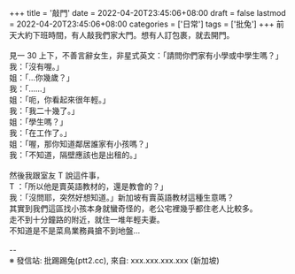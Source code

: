 +++
title = '敲門'
date = 2022-04-20T23:45:06+08:00
draft = false
lastmod = 2022-04-20T23:45:06+08:00
categories = ['日常']
tags = ['批兔']
+++
前天大約下班時間，有人敲我們家大門。想有人訂包裹，就去開門。<br>
<br>
見一 30 上下，不善言辭女生，非星式英文：「請問你們家有小學或中學生嗎？」<br>
我：「沒有喔。」<br>
姐：「…你幾歲？」<br>
我：「……」<br>
姐：「呃，你看起來很年輕。」<br>
我：「我二十幾了。」<br>
姐：「學生嗎？」<br>
我：「在工作了。」<br>
姐：「喔，那你知道鄰居誰家有小孩嗎？」<br>
我：「不知道，隔壁應該也是出租的。」<br>
<br>
然後我跟室友 T 說這件事，<br>
T ：「所以他是賣英語教材的，還是教會的？」<br>
我：「沒問耶，突然好想知道。」新加坡有賣英語教材這種生意嗎？<br>
其實到我們這區找小孩本身就蠻奇怪的，老公宅裡幾乎都住老人比較多。<br>
走不到十分鐘路的附近，就住一堆年輕夫妻。<br>
不知道是不是菜鳥業務員搶不到地盤…<br>
<br>
--<br>
※ 發信站: 批踢踢兔(ptt2.cc), 來自: xxx.xxx.xxx.xxx (新加坡)<br>
